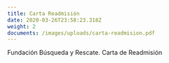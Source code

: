 ```yaml
---
title: Carta Readmisión
date: 2020-03-26T23:58:23.318Z
weight: 2
documents: /images/uploads/carta-readmision.pdf
---
```

Fundación Búsqueda y Rescate. Carta de Readmisión